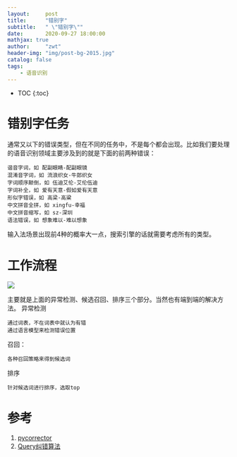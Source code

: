 ```yaml
---
layout:     post
title:      "错别字"
subtitle:   " \"错别字\""
date:       2020-09-27 18:00:00
mathjax: true
author:     "zwt"
header-img: "img/post-bg-2015.jpg"
catalog: false
tags:
    - 语音识别
---
```

* TOC
{:toc}
# 错别字任务

通常又以下的错误类型，但在不同的任务中，不是每个都会出现。比如我们要处理的语音识别领域主要涉及到的就是下面的前两种错误：
```
谐音字词，如 配副眼睛-配副眼镜
混淆音字词，如 流浪织女-牛郎织女
字词顺序颠倒，如 伍迪艾伦-艾伦伍迪
字词补全，如 爱有天意-假如爱有天意
形似字错误，如 高梁-高粱
中文拼音全拼，如 xingfu-幸福
中文拼音缩写，如 sz-深圳
语法错误，如 想象难以-难以想象
```
输入法场景出现前4种的概率大一点，搜索引擎的话就需要考虑所有的类型。

# 工作流程

![](https://zwt0204.github.io//img/错别字.jpg)

主要就是上面的异常检测、候选召回、排序三个部分。当然也有端到端的解决方法。
异常检测
```
通过词表，不在词表中就认为有错
通过语言模型来检测错误位置
```
召回：
```
各种召回策略来得到候选词
```
排序
```
针对候选词进行排序，选取top
```

# 参考

1. [pycorrector](https://shibing624.github.io/pycorrector/)
2. [Query纠错算法](https://zhuanlan.zhihu.com/p/145198390)







